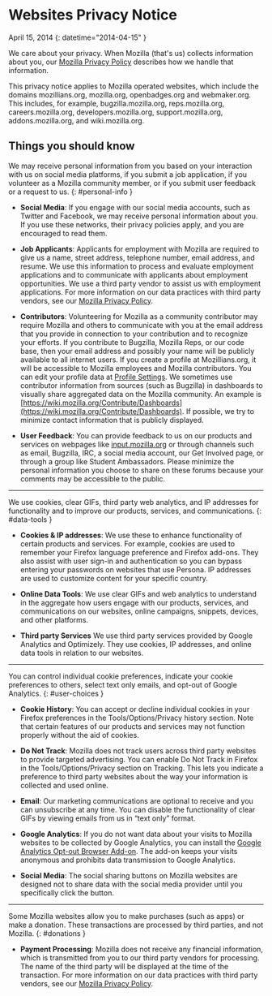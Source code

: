 # Websites Privacy Notice

April 15, 2014
{: datetime="2014-04-15" }

We care about your privacy. When Mozilla (that's us) collects information about you, our [Mozilla Privacy Policy](http://www.mozilla.org/en-US/privacy/) describes how we handle that information.

This privacy notice applies to Mozilla operated websites, which include the domains mozillians.org, mozilla.org, openbadges.org and webmaker.org. This includes, for example, bugzilla.mozilla.org, reps.mozilla.org, careers.mozilla.org, developers.mozilla.org, support.mozilla.org, addons.mozilla.org, and wiki.mozilla.org.

## Things you should know

We may receive personal information from you based on your interaction with us on social media platforms, if you submit a job application, if you volunteer as a Mozilla community member, or if you submit user feedback or a request to us. 
{: #personal-info }

* **Social Media**: If you engage with our social media accounts, such as Twitter and Facebook, we may receive personal information about you. If you use these networks, their privacy policies apply, and you are encouraged to read them.  

* **Job Applicants**: Applicants for employment with Mozilla are required to give us a name, street address, telephone number, email address, and resume. We use this information to process and evaluate employment applications and to communicate with applicants about employment opportunities. We use a third party vendor to assist us with employment applications. For more information on our data practices with third party vendors, see our [Mozilla Privacy Policy](http://www.mozilla.org/en-US/privacy/).

* **Contributors**: Volunteering for Mozilla as a community contributor may require Mozilla and others to communicate with you at the email address that you provide in connection to your contribution and to recognize your efforts. If you contribute to Bugzilla, Mozilla Reps, or our code base, then your email address and possibly your name will be publicly available to all internet users. If you create a profile at Mozillians.org, it will be accessible to Mozilla employees and Mozilla contributors. You can edit your profile data at [Profile Settings](https://mozillians.org/user/edit). We sometimes use contributor information from sources (such as Bugzilla) in dashboards to visually share aggregated data on the Mozilla community. An example is [https://wiki.mozilla.org/Contribute/Dashboards](https://wiki.mozilla.org/Contribute/Dashboards). If possible, we try to minimize contact information that is publicly displayed.

* **User Feedback**:  You can provide feedback to us on our products and services on webpages like [input.mozilla.org](https://input.mozilla.org/) or through channels such as email, Bugzilla, IRC, a social media account, our Get Involved page, or through a group like Student Ambassadors. Please minimize the personal information you choose to share on these forums because your comments may be accessible to the public.

---------------------------------------

We use cookies, clear GIFs, third party web analytics, and IP addresses for functionality and to improve our products, services, and communications. 
{: #data-tools }

* **Cookies & IP addresses**: We use these to enhance functionality of certain products and services. For example, cookies are used to remember your Firefox language preference and Firefox add-ons. They also assist with user sign-in and authentication so you can bypass entering your passwords on websites that use Persona.  IP addresses are used to customize content for your specific country.

* **Online Data Tools**: We use clear GIFs and web analytics to understand in the aggregate how users engage with our products, services, and communications on our websites, online campaigns, snippets, devices, and other platforms. 

* **Third party Services** We use third party services provided by Google Analytics and Optimizely.  They use cookies, IP addresses, and online data tools in relation to our websites.  

---------------------------------------

You can control individual cookie preferences, indicate your cookie preferences to others, select text only emails, and opt-out of Google Analytics. 
{: #user-choices }

* **Cookie History**: You can accept or decline individual cookies in your Firefox preferences in the Tools/Options/Privacy history section. Note that certain features of our products and services may not function properly without the aid of cookies.

* **Do Not Track**: Mozilla does not track users across third party websites to provide targeted advertising.  You can enable Do Not Track in Firefox in the Tools/Options/Privacy section on Tracking. This lets you indicate a preference to third party websites about the way your information is collected and used online.  

* **Email**: Our marketing communications are optional to receive and you can unsubscribe at any time. You can disable the functionality of clear GIFs by viewing emails from us in “text only” format.

* **Google Analytics**: If you do not want data about your visits to Mozilla websites to be collected by Google Analytics, you can install the [Google Analytics Opt-out Browser Add-on](https://tools.google.com/dlpage/gaoptout). The add-on keeps your visits anonymous and prohibits data transmission to Google Analytics.

* **Social Media**: The social sharing buttons on Mozilla websites are designed not to share data with the social media provider until you specifically click the button.

---------------------------------------

Some Mozilla websites allow you to make purchases (such as apps) or make a donation. These transactions are processed by third parties, and not Mozilla. 
{: #donations }

* **Payment Processing**:   Mozilla does not receive any financial information, which is transmitted from you to our third party vendors for processing. The name of the third party will be displayed at the time of the transaction.  For more information on our data practices with third party vendors, see our [Mozilla Privacy Policy](http://www.mozilla.org/en-US/privacy/).  
